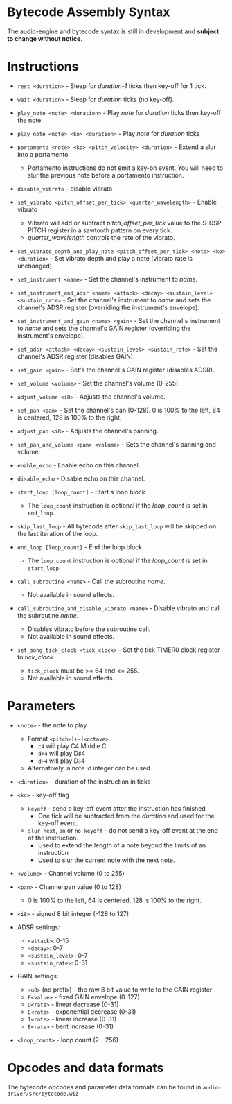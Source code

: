 Bytecode Assembly Syntax
========================

The audio-engine and bytecode syntax is still in development and **subject to change without notice**.


Instructions
============

 * `rest <duration>` - Sleep for *duration-1* ticks then key-off for 1 tick.
 * `wait <duration>` - Sleep for *duration* ticks (no key-off).

 * `play_note <note> <duration>` - Play *note* for *duration* ticks then key-off the note
 * `play_note <note> <ko> <duration>` - Play *note* for *duration* ticks
 * `portamento <note> <ko> <pitch_velocity> <duration>` - Extend a slur into a portamento
    * Portamento instructions do not emit a key-on event.  You will need to slur the previous note before a portamento instruction.

 * `disable_vibrato` - disable vibrato
 * `set_vibrato <pitch_offset_per_tick> <quarter_wavelength>` - Enable vibrato
    * Vibrato will add or subtract *pitch_offset_per_tick* value to the S-DSP PITCH register in a sawtooth pattern on every tick.
    * *quarter_wavelength* controls the rate of the vibrato.
 * `set_vibrato_depth_and_play_note <pitch_offset_per_tick> <note> <ko> <duration>` - Set vibrato depth and play a note (vibrato rate is unchanged)

 * `set_instrument <name>` - Set the channel's instrument to *name*.
 * `set_instrument_and_adsr <name> <attack> <decay> <sustain_level> <sustain_rate>` - Set the channel's instrument to *name* and sets the channel's ADSR register (overriding the instrument's envelope).
 * `set_instrument_and_gain <name> <gain>` - Set the channel's instrument to *name* and sets the channel's GAIN register (overriding the instrument's envelope).

 * `set_adsr <attack> <decay> <sustain_level> <sustain_rate>` - Set the channel's ADSR register (disables GAIN).
 * `set_gain <gain>` - Set's the channel's GAIN register (disables ADSR).

 * `set_volume <volume>` - Set the channel's volume (0-255).
 * `adjust_volume <i8>` - Adjusts the channel's volume.
 * `set_pan <pan>` - Set the channel's pan (0-128).  0 is 100% to the left, 64 is centered, 128 is 100% to the right.
 * `adjust_pan <i8>` - Adjusts the channel's panning.
 * `set_pan_and_volume <pan> <volume>` - Sets the channel's panning and volume.

 * `enable_echo` - Enable echo on this channel.
 * `disable_echo` - Disable echo on this channel.

 * `start_loop [loop_count]` - Start a loop block
    * The `loop_count` instruction is optional if the *loop_count* is set in `end_loop`.
 * `skip_last_loop` - All bytecode after `skip_last_loop` will be skipped on the last iteration of the loop.
 * `end_loop [loop_count]` - End the loop block
    * The `loop_count` instruction is optional if the *loop_count* is set in `start_loop`.

 * `call_subroutine <name>` - Call the subroutine *name*.
    * Not available in sound effects.

 * `call_subroutine_and_disable_vibrato <name>` - Disable vibrato and call the subroutine *name*.
    * Disables vibrato before the subroutine call.
    * Not available in sound effects.

 * `set_song_tick_clock <tick_clock>` - Set the tick TIMER0 clock register to *tick_clock*
    * `tick_clock` must be >= 64 and <= 255.
    * Not available in sound effects.


Parameters
==========

 * `<note>` - the note to play
    * Format `<pitch>[+-]<octave>`
      * `c4` will play C4 Middle C
      * `d+4` will play D♯4
      * `d-4` will play D♭4
    * Alternatively, a note id integer can be used.

 * `<duration>` - duration of the instruction in ticks

 * `<ko>` - key-off flag
    * `keyoff` - send a key-off event after the instruction has finished
        * One tick will be subtracted from the *duration* and used for the key-off event.
    * `slur_next`, `sn` or `no_keyoff` - do not send a key-off event at the end of the instruction.
        * Used to extend the length of a note beyond the limits of an instruction
        * Used to slur the current note with the next note.

 * `<volume>` - Channel volume (0 to 255)

 * `<pan>` - Channel pan value (0 to 128)
    * 0 is 100% to the left, 64 is centered, 128 is 100% to the right.

 * `<i8>` - signed 8 bit integer (-128 to 127)

 * ADSR settings:
    * `<attack>`: 0-15
    * `<decay>`: 0-7
    * `<sustain_level>`: 0-7
    * `<sustain_rate>`: 0-31

 * GAIN settings:
    * `<u8>` (no prefix) - the raw 8 bit value to write to the GAIN register
    * `F<value>` - fixed GAIN envelope (0-127)
    * `D<rate>` - linear decrease (0-31)
    * `E<rate>` - exponential decrease (0-31)
    * `I<rate>` - linear increase (0-31)
    * `B<rate>` - bent increase (0-31)

 * `<loop_count>` - loop count (2 - 256)


Opcodes and data formats
========================

The bytecode opcodes and parameter data formats can be found in `audio-driver/src/bytecode.wiz`


